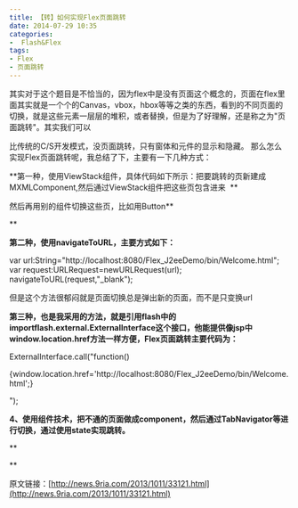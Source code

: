 ```yaml
---
title: 【转】如何实现Flex页面跳转
date: 2014-07-29 10:35
categories:
-  Flash&Flex
tags:
- Flex
- 页面跳转
---
```

<div id="sina_keyword_ad_area2" class="articalContent   ">


其实对于这个题目是不恰当的，因为flex中是没有页面这个概念的，页面在flex里面其实就是一个个的Canvas，vbox，hbox等等之类的东西，看到的不同页面的切换，就是这些元素一层层的堆积，或者替换，但是为了好理解，还是称之为"页面跳转"。其实我们可以
<!--more-->
比传统的C/S开发模式，没页面跳转，只有窗体和元件的显示和隐藏。 那么怎么实现Flex页面跳转呢，我总结了下，主要有一下几种方式：

**第一种，使用ViewStack组件，具体代码如下所示：把要跳转的页新建成MXMLComponent,然后通过ViewStack组件把这些页包含进来  **  

然后再用别的组件切换这些页，比如用Button**  

**

**第二种，使用navigateToURL，主要方式如下：**

var url:String="http://localhost:8080/Flex_J2eeDemo/bin/Welcome.html";  
var request:URLRequest=newURLRequest(url);  
navigateToURL(request,"_blank");  

但是这个方法很郁闷就是页面切换总是弹出新的页面，而不是只变换url

**第三种，也是我采用的方法，就是引用flash中的importflash.external.ExternalInterface这个接口，他能提供像jsp中window.location.href方法一样方便，Flex页面跳转主要代码为：**

 ExternalInterface.call("function()  

{window.location.href='http://localhost:8080/Flex_J2eeDemo/bin/Welcome.html';} 

");  

**4、使用组件技术，把不通的页面做成component，然后通过TabNavigator等进行切换，通过使用state实现跳转。**

**  

**

原文链接：[http://news.9ria.com/2013/1011/33121.html](http://news.9ria.com/2013/1011/33121.html)

</div>